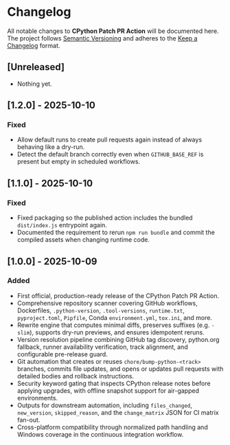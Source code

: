 # Changelog

All notable changes to **CPython Patch PR Action** will be documented here.  
The project follows [Semantic Versioning](https://semver.org/) and adheres to the
[Keep a Changelog](https://keepachangelog.com/en/1.1.0/) format.

## [Unreleased]

- Nothing yet.

## [1.2.0] - 2025-10-10

### Fixed

- Allow default runs to create pull requests again instead of always behaving like a dry-run.
- Detect the default branch correctly even when `GITHUB_BASE_REF` is present but empty in scheduled workflows.

## [1.1.0] - 2025-10-10

### Fixed

- Fixed packaging so the published action includes the bundled `dist/index.js` entrypoint again.
- Documented the requirement to rerun `npm run bundle` and commit the compiled assets when changing runtime code.

## [1.0.0] - 2025-10-09

### Added

- First official, production-ready release of the CPython Patch PR Action.
- Comprehensive repository scanner covering GitHub workflows, Dockerfiles, `.python-version`, `.tool-versions`, `runtime.txt`, `pyproject.toml`, `Pipfile`, Conda `environment.yml`, `tox.ini`, and more.
- Rewrite engine that computes minimal diffs, preserves suffixes (e.g. `-slim`), supports dry-run previews, and ensures idempotent reruns.
- Version resolution pipeline combining GitHub tag discovery, python.org fallback, runner availability verification, track alignment, and configurable pre-release guard.
- Git automation that creates or reuses `chore/bump-python-<track>` branches, commits file updates, and opens or updates pull requests with detailed bodies and rollback instructions.
- Security keyword gating that inspects CPython release notes before applying upgrades, with offline snapshot support for air-gapped environments.
- Outputs for downstream automation, including `files_changed`, `new_version`, `skipped_reason`, and the `change_matrix` JSON for CI matrix fan-out.
- Cross-platform compatibility through normalized path handling and Windows coverage in the continuous integration workflow.
